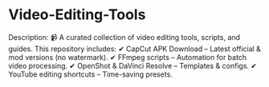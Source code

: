 # Video-Editing-Tools
Description: 📹 A curated collection of video editing tools, scripts, and guides.  This repository includes: ✔ CapCut APK Download – Latest official &amp; mod versions (no watermark). ✔ FFmpeg scripts – Automation for batch video processing. ✔ OpenShot &amp; DaVinci Resolve – Templates &amp; configs. ✔ YouTube editing shortcuts – Time-saving presets. 
